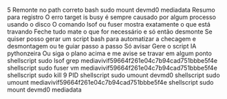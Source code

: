 5 Remonte no path correto
bash
sudo mount devmd0 mediadata
Resumo para registro
 O erro target is busy é sempre causado por algum processo usando o disco
 O comando lsof ou fuser mostra exatamente o que está travando
 Feche tudo mate o que for necessário e só então desmonte
Se quiser posso gerar um script bash para automatizar a checagem e desmontagem ou te guiar passo a passo
Só avisar
 Gere o script IA pythonzeira
Ou siga o plano acima e me avise se travar em algum ponto
shellscript
sudo lsof  grep mediavivif59664f261e04c7b94cad751bbbe5f4e
shellscript
sudo fuser vm mediavivif59664f261e04c7b94cad751bbbe5f4e
shellscript
sudo kill 9 PID
shellscript
sudo umount devmd0
shellscript
sudo umount mediavivif59664f261e04c7b94cad751bbbe5f4e
shellscript
sudo mount devmd0 mediadata